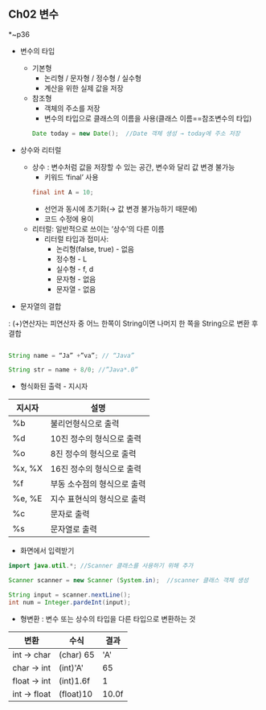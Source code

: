 ## Ch02 변수
*~p36

- 변수의 타입
    - 기본형
        - 논리형 / 문자형 / 정수형 / 실수형
        - 계산을 위한 실제 값을 저장
    - 참조형
        - 객체의 주소를 저장
        - 변수의 타입으로 클래스의 이름을 사용(클래스 이름==참조변수의 타입)
        ```java
        Date today = new Date();  //Date 객체 생성 → today에 주소 저장
        ```
    
- 상수와 리터럴
    - 상수 :  변수처럼 값을 저장할 수 있는 공간, 
               변수와 달리 값 변경 불가능
        - 키워드 ‘final’ 사용
        ```java
        final int A = 10;
        ```
        - 선언과 동시에 초기화(→ 값 변경 불가능하기 때문에)
        - 코드 수정에 용이
    - 리터럴: 일반적으로 쓰이는 ‘상수’의 다른 이름
        - 리터럴 타입과 접미사:
            - 논리형(false, true) - 없음
            - 정수형 - L
            - 실수형 - f, d
            - 문자형 - 없음
            - 문자열 - 없음


- 문자열의 결합

: (+)연산자는 피연산자 중 어느 한쪽이 String이면 나머지 한 쪽을 String으로 변환 후 결합
```java

String name = “Ja” +”va”; // “Java”

String str = name + 8/0; //”Java*.0”
```

- 형식화된 출력 - 지시자

|지시자|설명|
|------|--------------|
|%b|불리언형식으로 출력|
|%d|10진 정수의 형식으로 출력|
|%o|8진 정수의 형식으로 출력|
|%x, %X|16진 정수의 형식으로 출력|
|%f|부동 소수점의 형식으로 출력|
|%e, %E|지수 표현식의 형식으로 출력|
|%c|문자로 출력|
|%s|문자열로 출력|

- 화면에서 입력받기
```java
import java.util.*; //Scanner 클래스를 사용하기 위해 추가

Scanner scanner = new Scanner (System.in);  //scanner 클래스 객체 생성

String input = scanner.nextLine();
int num = Integer.pardeInt(input);
```

- 형변환
: 변수 또는 상수의 타입을 다른 타입으로 변환하는 것

|변환|수식|결과|
|------|--------------|---------|
|int -> char|(char) 65|'A'|
|char -> int|(int)'A'|65|
|float -> int|(int)1.6f|1|
|int -> float|(float)10|10.0f|


